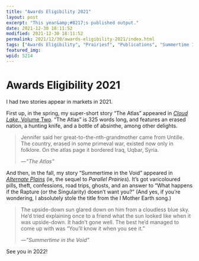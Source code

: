```yaml
---
title: "Awards Eligibility 2021"
layout: post
excerpt: "This year&amp;#8217;s published output."
date: 2021-12-30 18:11:52
modified: 2021-12-30 18:11:52
permalink: 2021/12/30/awards-eligibility-2021/index.html
tags: ["Awards Eligibility", "Prairiesf", "Publications", "Summertime In The Void", "The Atlas", "Writing 2021", "Writing"]
featured_img: 
wpid: 5214
---
```


# Awards Eligibility 2021

I had two stories appear in markets in 2021.

First up, in the spring, my super-short story “The Atlas” appeared in [*Cloud Lake*, Volume Two](https://www.cloudlakeliterary.ca/volume-two). “The Atlas” is 325 words long, and features an erased nation, a hunting knife, and a bottle of absinthe, among other delights.

> Jennifer said her great-to-the-*n*th-grandmother came from Untille. The country, erased in some primeval war, existed now only in folklore. On the atlas page it bordered Iraq, Uqbar, Syria.
> 
> <cite>—”The Atlas”</cite>

And then, in the fall, my story “Summertime in the Void” appeared in *[Alternate Plains](https://www.mcnallyrobinson.com/9781773370644/darren-ridgley/alternate-plains?blnBKM=1)* (ie, the sequel to *Parallel Prairies*). It’s got varicoloured pills, theft, confessions, road trips, ghosts, and an answer to “What happens if the Rapture (or the Singularity) doesn’t want you?” (And yes, if you’re wondering, I absolutely stole the title from the I Mother Earth song.)

> The upside-down sun glared down on him from a cloudless blue sky. He’d tried explaining once to a friend what the sun looked like when it was upside-down. It hadn’t gone well. The best he’d managed to come up with was “You’ll know it when you see it.”
> 
> <cite>—”Summertime in the Void”</cite>

See you in 2022!